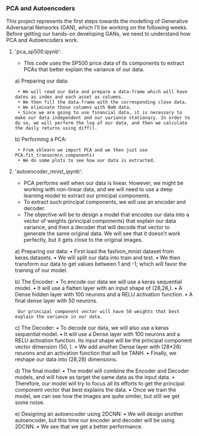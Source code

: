 ### PCA and Autoencoders

This project represents the first steps towards the modelling of Generative Adversarial Networks (GAN), which I'll be working on the following weeks. Before getting our hands-on developing GANs, we need to understand how PCA and Autoencoders work. 

1) 'pca_sp500.ipynb':

    - This code uses the SP500 price data of its components to extract PCAs that better explain the variance of our data. 

    a) Preparing our data:

        • We will read our data and prepare a data-frame which will have dates as index and each asset as columns. 
        • We then fill the data-frame with the corresponding close data. 
        • We eliminate those columns with NaN data. 
        • Since we are going to use financial data, it is necessary to make our data independent and our variance stationary. In order to do so, we will perform the log of our data, and then we calculate the daily returns using diff().
    
    b) Performing a PCA:

        • From sklearn we import PCA and we then just use PCA.fit_transorm(n_components)
        • We do some plots to see how our data is extracted.
    
2) 'autoencoder_mnist_ipynb':

    - PCA performs well when our data is linear. However, we might be working with non-linear data, and we will need to use a deep learning model to extract our principal components. 
    - To extract such principal components, we will use an encoder and decoder. 
    - The objective will be to design a model that encodes our data into a vector of weights (principal components) that explain our data variance, and then a decoder that will decode that vector to generate the same original data. We will see that it doesn't work perfectly, but it gets close to the original images. 

    a) Preparing our data:
        • First load the fashion_mnist dataset from keras.datasets.
        • We will split our data into train and test. 
        • We then transform our data to get values between 1 and -1; which will favor the training of our model. 
    
    b) The Encoder:
        • To encode our data we will use a keras sequential model.
        • It will use a flatten layer with an input shape of (28,28,).
        • A Dense hidden layer with 100 neurons and a RELU activation function. 
        • A final dense layer with 50 neurons. 

        Our principal component vector will have 50 weights that best explain the variance in our data.

    c) The Decoder:
        • To decode our data, we will also use a keras sequential model. 
        • It will use a Dense layer with 100 neurons and a RELU activation function. Its input shape will be the principal component vector dimension (50, ).
        • We add another Dense layer with (28*28) neurons and an activation function that will be TANH. 
        • Finally, we reshape our data into (28,28) dimensions. 
    
    d) The final model:
        • The model will combine the Encoder and Decoder models, and will have as target the same data as the input data.
        • Therefore, our model will try to focus all its efforts to get the principal component vector that best explains the data. 
        • Once we train the model, we can see how the images are quite similer, but still we get some noise. 
    
    e) Designing an autoencoder using 2DCNN:
        • We will design another autoencoder, but this time our encoder and decoder will be using 2DCNN. 
        • We see that we get a better performance. 